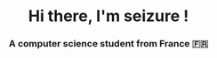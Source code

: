 
<h1 align="center">
    Hi there, I'm seizure !
</h1>

<h3 align="center">A computer science student from France 🇫🇷</h3>


